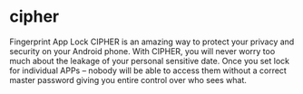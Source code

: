 # cipher
Fingerprint App Lock
CIPHER is an amazing way to protect your privacy and security on your Android phone. 
With CIPHER, you will never worry too much about the leakage of your personal sensitive date.
Once you set lock for individual APPs – nobody will be able to access them without a correct master password giving you entire control over who sees what.


